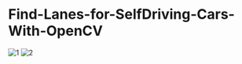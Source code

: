 # Find-Lanes-for-SelfDriving-Cars-With-OpenCV
![1](https://user-images.githubusercontent.com/97463861/201747258-2b07eea1-b4ba-431a-883e-a4c9409895e9.png)
![2](https://user-images.githubusercontent.com/97463861/201747264-6268c6fd-f66e-4033-8a9f-92660265667d.png)
